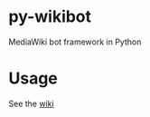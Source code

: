 py-wikibot
==========

MediaWiki bot framework in Python

Usage
=====
See the [wiki](https://github.com/lethosor/py-wikibot/wiki)
